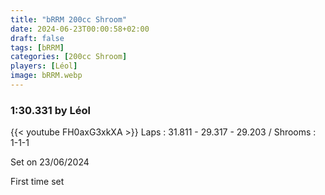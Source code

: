 ```yaml
---
title: "bRRM 200cc Shroom"
date: 2024-06-23T00:00:58+02:00
draft: false
tags: [bRRM]
categories: [200cc Shroom]
players: [Léol]
image: bRRM.webp
---
```

### 1:30.331 by Léol

{{< youtube FH0axG3xkXA >}}
Laps : 31.811 - 29.317 - 29.203 /
Shrooms : 1-1-1

Set on 23/06/2024

First time set
